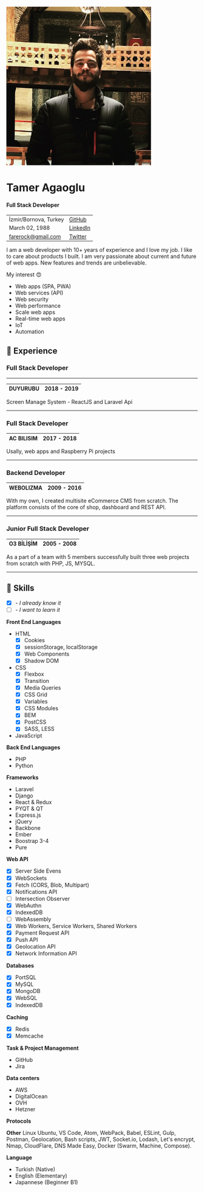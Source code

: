 ![](tamer.png)

# Tamer Agaoglu
#### Full Stack Developer

|||
---- | ----
İzmir/Bornova, Turkey | [GitHub](https://github.com/tamert)
March 02, 1988 | [LinkedIn](https://www.linkedin.com/in/tamer-a-4325341b/)
farerock@gmail.com | [Twitter](https://twitter.com/t_agaoglu)
  
I am a web developer with 10+ years of experience and I love my job. I like to care about products I built. I am very passionate about current and future of web apps. New features and trends are unbelievable.

My interest :heart_eyes:

- Web apps (SPA, PWA)
- Web services (API)
- Web security
- Web performance
- Scale web apps
- Real-time web apps
- IoT
- Automation

## :large_orange_diamond: Experience

### Full Stack Developer

---

DUYURUBU | 2018 - 2019
--- | ---
Screen Manage System - ReactJS and Laravel Api 

---


### Full Stack Developer

AC BILISIM | 2017 - 2018
--- | ---


Usally, web apps and Raspberry Pi projects

---

### Backend Developer

WEBOLIZMA | 2009 - 2016
--- | ---

With my own, I created multisite eCommerce CMS from scratch. The platform consists of the core of shop, dashboard and REST API.


---

### Junior Full Stack Developer

O3 BİLİŞİM | 2005 - 2008
--- | ---

As a part of a team with 5 members successfully built three web projects from scratch with  PHP, JS, MYSQL.

---


## :large_orange_diamond: Skills

- [x] *- I already know it*
- [ ] *- I want to learn it*

**Front End Languages**
- HTML
    - [x] Cookies
    - [x] sessionStorage, localStorage
    - [x] Web Components
    - [x] Shadow DOM
- CSS
    - [x] Flexbox
    - [x] Transition
    - [x] Media Queries
    - [x] CSS Grid
    - [x] Variables
    - [x] CSS Modules
    - [x] BEM
    - [x] PostCSS
    - [x] SASS, LESS
- JavaScript 


**Back End Languages**
- PHP
- Python

**Frameworks**
- Laravel
- Django
- React & Redux
- PYQT & QT
- Express.js
- jQuery
- Backbone
- Ember
- Boostrap 3-4
- Pure

**Web API**
- [x] Server Side Evens
- [x] WebSockets
- [x] Fetch (CORS, Blob, Multipart)
- [x] Notifications API
- [ ] Intersection Observer
- [x] WebAuthn
- [x] IndexedDB
- [ ] WebAssembly
- [x] Web Workers, Service Workers, Shared Workers
- [x] Payment Request API
- [x] Push API
- [x] Geolocation API
- [x] Network Information API

**Databases**
- [x] PortSQL
- [x] MySQL
- [x] MongoDB
- [x] WebSQL
- [x] IndexedDB

**Caching**
- [x] Redis
- [x] Memcache

**Task & Project Management**
- GitHub
- Jira


**Data centers**
- AWS
- DigitalOcean
- OVH
- Hetzner

**Protocols**

**Other**
Linux Ubuntu, VS Code, Atom, WebPack, Babel, ESLint, Gulp, Postman, Geolocation, Bash scripts, JWT, Socket.io, Lodash, Let's encrypt, Nmap, CloudFlare, DNS Made Easy, Docker (Swarm, Machine, Compose).

**Language**
- Turkish (Native)
- English (Elementary)
- Japannese (Beginner B1)
